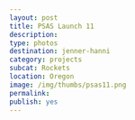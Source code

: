 ```yaml
---
layout: post
title: PSAS Launch 11
description: 
type: photos
destination: jenner-hanni
category: projects
subcat: Rockets
location: Oregon 
image: /img/thumbs/psas11.png
permalink: 
publish: yes
---
```


<p><a href="https://jenner.smugmug.com/North-America/2014-PSAS-Launch-12/i-5X5Wd5q/0/M/IMG_2020-M.jpg">
<img src="https://jenner.smugmug.com/North-America/2014-PSAS-Launch-12/i-5X5Wd5q/0/M/IMG_2020-M.jpg" alt=""></a></p>

<p><a href="https://jenner.smugmug.com/North-America/2014-PSAS-Launch-12/i-C8WGRhq/0/M/IMG_2018-M.jpg">
<img src="https://jenner.smugmug.com/North-America/2014-PSAS-Launch-12/i-C8WGRhq/0/M/IMG_2018-M.jpg" alt=""></a></p>

<p><a href="https://jenner.smugmug.com/North-America/2014-PSAS-Launch-12/i-pVKqsCr/0/M/IMG_2021-M.jpg">
<img src="https://jenner.smugmug.com/North-America/2014-PSAS-Launch-12/i-pVKqsCr/0/M/IMG_2021-M.jpg" alt=""></a></p>

<p><a href="https://jenner.smugmug.com/North-America/2014-PSAS-Launch-12/i-sCcPgn4/0/M/IMG_2023-M.jpg">
<img src="https://jenner.smugmug.com/North-America/2014-PSAS-Launch-12/i-sCcPgn4/0/M/IMG_2023-M.jpg" alt=""></a></p>

<p><a href="https://jenner.smugmug.com/North-America/2014-PSAS-Launch-12/i-jZLjWNG/0/M/IMG_2026-M.jpg">
<img src="https://jenner.smugmug.com/North-America/2014-PSAS-Launch-12/i-jZLjWNG/0/M/IMG_2026-M.jpg" alt=""></a></p>


